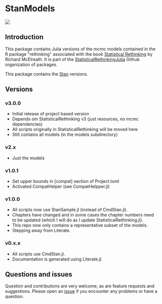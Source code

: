 # StanModels


[![][travis-img]][travis-url] 


## Introduction

This package contains Julia versions of the mcmc models contained in the R package "rethinking" associated with the book [Statistical Rethinking](https://xcelab.net/rm/statistical-rethinking/) by Richard McElreath. It is part of the [StatisticalRethinkingJulia](https://github.com/StatisticalRethinkingJulia) Github organization of packages.

This package contains the [Stan](https://github.com/StanJulia) versions.

## Versions

### v3.0.0

- Initial release of project based version
- Depends om StatisticalRethinking v3 (just resources, no mcmc dependencies)
- All scripts originally in StatisticalRethinking will be moved here
- Still contains all models (in the models subdirectory) 

### v2.x

- Just the models

### v1.0.1

- Set upper bounds in [compat] section of Project.toml
- Activated CompatHelper (see CompatHelpper.jl)

### v1.0.0

- All scripts now use StanSample.jl (instead of CmdStan.jl).
- Chapters have changed and in some cases the chapter numbers need to be updated (which I will do as I update StatisticalRethinking.jl).
- This repo now only contains a representative subset of the models.
- Stepping away from Literate.

### v0.x.x

- All scripts use CmdStan.jl.
- Documentation is generated using Literate.jl.

## Questions and issues

Question and contributions are very welcome, as are feature requests and suggestions. Please open an [issue][issues-url] if you encounter any problems or have a question.

[travis-img]: https://travis-ci.org/StatisticalRethinkingJulia/StanModels.jl.svg?branch=master
[travis-url]: https://travis-ci.org/StatisticalRethinkingJulia/StanModels.jl

[issues-url]: https://github.com/StatisticalRethinkingJulia/StanModels.jl/issues
